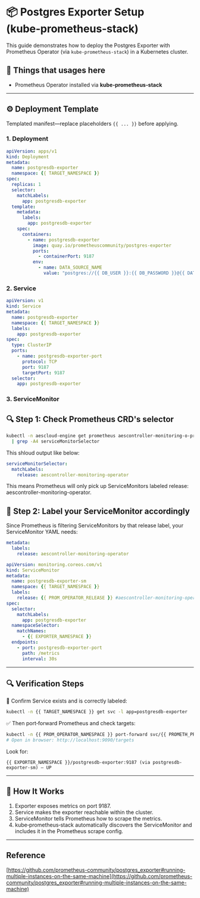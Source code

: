 # 📦 Postgres Exporter Setup (kube‑prometheus‑stack)

This guide demonstrates how to deploy the Postgres Exporter with Prometheus Operator (via `kube‑prometheus‑stack`) in a Kubernetes cluster.

## 🔁 Things that usages here
- Prometheus Operator installed via **kube‑prometheus‑stack**

---

## ⚙️ Deployment Template

Templated manifest—replace placeholders `{{ ... }}` before applying.

### 1. Deployment

```yaml
apiVersion: apps/v1
kind: Deployment
metadata:
  name: postgresdb-exporter
  namespace: {{ TARGET_NAMESPACE }}
spec:
  replicas: 1
  selector:
    matchLabels:
      app: postgresdb-exporter
  template:
    metadata:
      labels:
        app: postgresdb-exporter
    spec:
      containers:
        - name: postgresdb-exporter
          image: quay.io/prometheuscommunity/postgres-exporter
          ports:
            - containerPort: 9187
          env:
            - name: DATA_SOURCE_NAME
              value: "postgres://{{ DB_USER }}:{{ DB_PASSWORD }}@{{ DATABASE_SERVICE }}:{{ DB_PORT }}/{{ DB_NAME }}?sslmode=disable"
```

### 2. Service

```yaml
apiVersion: v1
kind: Service
metadata:
  name: postgresdb-exporter
  namespace: {{ TARGET_NAMESPACE }}
  labels:
    app: postgresdb-exporter
spec:
  type: ClusterIP
  ports:
    - name: postgresdb-exporter-port
      protocol: TCP
      port: 9187
      targetPort: 9187
  selector:
    app: postgresdb-exporter
```

### 3. ServiceMonitor

## 🔍 Step 1: Check Prometheus CRD's selector

```bash
kubectl -n aescloud-engine get prometheus aescontroller-monitoring-o-prometheus -o yaml \
  | grep -A4 serviceMonitorSelector
```
This shloud output like below:

```yaml
serviceMonitorSelector:
  matchLabels:
    release: aescontroller-monitoring-operator
```
This means Prometheus will only pick up ServiceMonitors labeled release: aescontroller-monitoring-operator.

## 📌 Step 2: Label your ServiceMonitor accordingly

Since Prometheus is filtering ServiceMonitors by that release label, your ServiceMonitor YAML needs:

```yaml
metadata:
  labels:
    release: aescontroller-monitoring-operator
```

```yaml
apiVersion: monitoring.coreos.com/v1
kind: ServiceMonitor
metadata:
  name: postgresdb-exporter-sm
  namespace: {{ TARGET_NAMESPACE }}
  labels:
    release: {{ PROM_OPERATOR_RELEASE }} #aescontroller-monitoring-operator
spec:
  selector:
    matchLabels:
      app: postgresdb-exporter
  namespaceSelector:
    matchNames:
      - {{ EXPORTER_NAMESPACE }}
  endpoints:
    - port: postgresdb-exporter-port
      path: /metrics
      interval: 30s
```

---

## 🔍 Verification Steps

🎯 Confirm Service exists and is correctly labeled:

```bash
kubectl -n {{ TARGET_NAMESPACE }} get svc -l app=postgresdb-exporter
```

✅ Then port‑forward Prometheus and check targets:

```bash
kubectl -n {{ PROM_OPERATOR_NAMESPACE }} port-forward svc/{{ PROMETH_PROM_RELEASE_NAME }}-prometheus 9090:9090
# Open in browser: http://localhost:9090/targets
```

Look for:

```
{{ EXPORTER_NAMESPACE }}/postgresdb-exporter:9187 (via postgresdb-exporter-sm) – UP
```

---

## 🧠 How It Works

1. Exporter exposes metrics on port 9187.
2. Service makes the exporter reachable within the cluster.
3. ServiceMonitor tells Prometheus how to scrape the metrics.
4. kube‑prometheus‑stack automatically discovers the ServiceMonitor and includes it in the Prometheus scrape config.

---

## Reference

[https://github.com/prometheus-community/postgres_exporter#running-multiple-instances-on-the-same-machine](https://github.com/prometheus-community/postgres_exporter#running-multiple-instances-on-the-same-machine)
